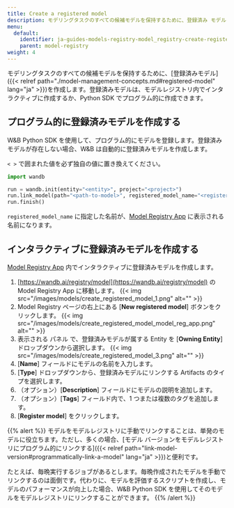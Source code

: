 ```yaml
---
title: Create a registered model
description: モデリングタスクのすべての候補モデルを保持するために、登録済み モデル を作成します。
menu:
  default:
    identifier: ja-guides-models-registry-model_registry-create-registered-model
    parent: model-registry
weight: 4
---
```


モデリングタスクのすべての候補モデルを保持するために、[登録済みモデル]({{< relref path="./model-management-concepts.md#registered-model" lang="ja" >}})を作成します。登録済みモデルは、モデルレジストリ内でインタラクティブに作成するか、Python SDK でプログラム的に作成できます。

## プログラム的に登録済みモデルを作成する
W&B Python SDK を使用して、プログラム的にモデルを登録します。登録済みモデルが存在しない場合、W&B は自動的に登録済みモデルを作成します。

`< >` で囲まれた値を必ず独自の値に置き換えてください。

```python
import wandb

run = wandb.init(entity="<entity>", project="<project>")
run.link_model(path="<path-to-model>", registered_model_name="<registered-model-name>")
run.finish()
```

`registered_model_name` に指定した名前が、[Model Registry App](https://wandb.ai/registry/model) に表示される名前になります。

## インタラクティブに登録済みモデルを作成する
[Model Registry App](https://wandb.ai/registry/model) 内でインタラクティブに登録済みモデルを作成します。

1. [https://wandb.ai/registry/model](https://wandb.ai/registry/model) の Model Registry App に移動します。
{{< img src="/images/models/create_registered_model_1.png" alt="" >}}
2. Model Registry ページの右上にある [**New registered model**] ボタンをクリックします。
{{< img src="/images/models/create_registered_model_model_reg_app.png" alt="" >}}
3. 表示される パネル で、登録済みモデルが属する Entity を [**Owning Entity**] ドロップダウンから選択します。
{{< img src="/images/models/create_registered_model_3.png" alt="" >}}
4. [**Name**] フィールドにモデルの名前を入力します。
5. [**Type**] ドロップダウンから、登録済みモデルにリンクする Artifacts のタイプを選択します。
6. （オプション）[**Description**] フィールドにモデルの説明を追加します。
7. （オプション）[**Tags**] フィールド内で、1 つまたは複数のタグを追加します。
8. [**Register model**] をクリックします。

{{% alert %}}
モデルをモデルレジストリに手動でリンクすることは、単発のモデルに役立ちます。ただし、多くの場合、[モデル バージョンをモデルレジストリにプログラム的にリンクする]({{< relref path="link-model-version#programmatically-link-a-model" lang="ja" >}})と便利です。

たとえば、毎晩実行するジョブがあるとします。毎晩作成されたモデルを手動でリンクするのは面倒です。代わりに、モデルを評価するスクリプトを作成し、モデルのパフォーマンスが向上した場合、W&B Python SDK を使用してそのモデルをモデルレジストリにリンクすることができます。
{{% /alert %}}
